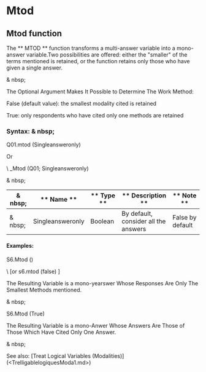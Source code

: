 # Mtod

## Mtod function

The ** MTOD ** function transforms a multi-answer variable into a mono-answer variable.Two possibilities are offered: either the "smaller" of the terms mentioned is retained, or the function retains only those who have given a single answer.

& nbsp;

The Optional Argument Makes It Possible to Determine The Work Method:

False (default value): the smallest modality cited is retained

True: only respondents who have cited only one methods are retained

### Syntax: & nbsp;

Q01.mtod (Singleansweronly)

Or

\ _Mtod (Q01; Singleansweronly)

& nbsp;

|& nbsp;|** Name ** |** Type ** |** Description ** |** Note ** |
|--- |--- |--- |--- |--- |
|& nbsp;|Singleansweronly |Boolean |By default, consider all the answers |False by default |


#### Examples:

S6.Mtod ()

\ [or s6.mtod (false) \]

The Resulting Variable is a mono-yearswer Whose Responses Are Only The Smallest Methods mentioned.

& nbsp;

S6.Mtod (True)

The Resulting Variable is a mono-Anwer Whose Answers Are Those of Those Which Have Cited Only One Answer.

& nbsp;

See also: [Treat Logical Variables (Modalities)] (<TrelligablelogiquesModa1.md>)